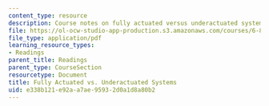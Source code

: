 ```yaml
---
content_type: resource
description: Course notes on fully actuated versus underactuated systems.
file: https://ol-ocw-studio-app-production.s3.amazonaws.com/courses/6-832-underactuated-robotics-spring-2009/e338b121e92aa7ae95932d0a1d8a80b2_MIT6_832s09_read_ch01.pdf
file_type: application/pdf
learning_resource_types:
- Readings
parent_title: Readings
parent_type: CourseSection
resourcetype: Document
title: Fully Actuated vs. Underactuated Systems
uid: e338b121-e92a-a7ae-9593-2d0a1d8a80b2
---
```

